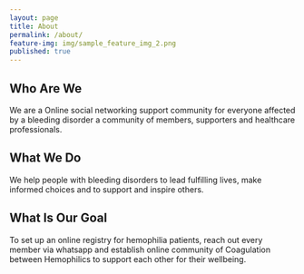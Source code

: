 ```yaml
---
layout: page
title: About
permalink: /about/
feature-img: img/sample_feature_img_2.png
published: true
---
```

## Who Are We
We are a Online social networking support community for everyone affected by a bleeding disorder a community of members, supporters and healthcare professionals.

## What We Do
We help people with bleeding disorders to lead fulfilling lives, make informed choices and to support and inspire others.

## What Is Our Goal
To set up an online registry for hemophilia patients, reach out every member via whatsapp and establish online community of Coagulation between Hemophilics to support each other for their wellbeing.
